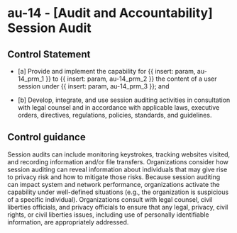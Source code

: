 # au-14 - \[Audit and Accountability\] Session Audit

## Control Statement

- \[a\] Provide and implement the capability for {{ insert: param, au-14_prm_1 }} to {{ insert: param, au-14_prm_2 }} the content of a user session under {{ insert: param, au-14_prm_3 }}; and

- \[b\] Develop, integrate, and use session auditing activities in consultation with legal counsel and in accordance with applicable laws, executive orders, directives, regulations, policies, standards, and guidelines.

## Control guidance

Session audits can include monitoring keystrokes, tracking websites visited, and recording information and/or file transfers. Organizations consider how session auditing can reveal information about individuals that may give rise to privacy risk and how to mitigate those risks. Because session auditing can impact system and network performance, organizations activate the capability under well-defined situations (e.g., the organization is suspicious of a specific individual). Organizations consult with legal counsel, civil liberties officials, and privacy officials to ensure that any legal, privacy, civil rights, or civil liberties issues, including use of personally identifiable information, are appropriately addressed.
